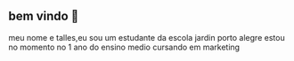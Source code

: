 ## bem vindo 👋
meu nome e talles,eu sou um estudante da escola jardin porto alegre 
estou no momento no 1 ano do ensino medio
cursando em marketing
